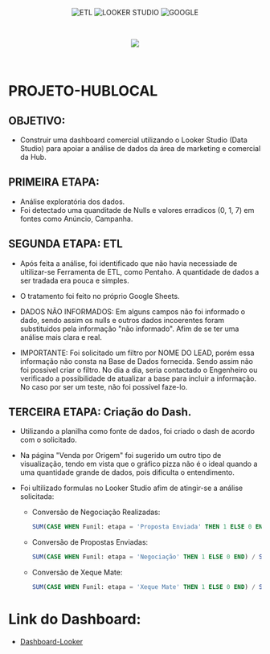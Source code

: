 <div align="center">
	
![ETL](https://img.shields.io/badge/ETL-pink?style=for-the-badge&logo=sql&logoColor=white) ![LOOKER STUDIO](https://img.shields.io/badge/LOOKER%20STUDIO-Blue?style=for-the-badge&color=blue&labelColor=007ACC) ![GOOGLE](https://img.shields.io/badge/GOOGLE-Google?style=for-the-badge&labelColor=white&color=black)







</div>
<br>


<p align="center">
<img src="https://img.shields.io/badge/STATUS-CONCLUÍDO-blue"/>
</p>
<br>


# PROJETO-HUBLOCAL

## OBJETIVO: 

-  Construir uma dashboard comercial utilizando o Looker Studio (Data Studio) para apoiar a análise de dados da área de marketing e comercial da Hub.

## PRIMEIRA ETAPA:

- Análise exploratória dos dados.
- Foi detectado uma quanditade de Nulls e valores erradicos (0, 1, 7) em fontes como Anúncio, Campanha.

## SEGUNDA ETAPA: ETL

- Após feita a análise, foi identificado que não havia necessiade de ultilizar-se Ferramenta de ETL, como Pentaho. A quantidade de dados a ser tradada era pouca e simples.
- O tratamento foi feito no próprio Google Sheets.
- DADOS NÃO INFORMADOS: Em alguns campos não foi informado o dado, sendo assim os nulls e outros dados incoerentes foram substituidos pela informação "não informado". Afim de se ter uma análise mais clara e real.

- IMPORTANTE: Foi solicitado um filtro por NOME DO LEAD, porém essa informação não consta na Base de Dados fornecida. Sendo assim não foi possível criar o filtro. No dia a dia, seria contactado o Engenheiro ou verificado a possibilidade de atualizar a base para incluir a informação. No caso por ser um teste, não foi possível faze-lo.  

## TERCEIRA ETAPA: Criação do Dash.

- Utilizando a planilha como fonte de dados, foi criado o dash de acordo com o solicitado.
- Na página "Venda por Origem" foi sugerido um outro tipo de visualização, tendo em vista que o gráfico pizza não é o ideal quando a uma quantidade grande de dados, pois dificulta o entendimento.
- Foi ultilizado formulas no Looker Studio afim de atingir-se a análise solicitada:

  - Conversão de Negociação Realizadas:
    ```sql    
    SUM(CASE WHEN Funil: etapa = 'Proposta Enviada' THEN 1 ELSE 0 END) / SUM(CASE WHEN Funil: etapa = 'Reunião Realizada' THEN 1 ELSE 0 END)
    ```
  - Conversão de Propostas Enviadas:
    ```sql
    SUM(CASE WHEN Funil: etapa = 'Negociação' THEN 1 ELSE 0 END) / SUM(CASE WHEN Funil: etapa = 'Proposta Enviada' THEN 1 ELSE 0 END)
    ```

  - Conversão de Xeque Mate:
    ```sql
    SUM(CASE WHEN Funil: etapa = 'Xeque Mate' THEN 1 ELSE 0 END) / SUM(CASE WHEN Funil: etapa = 'Negociação' THEN 1 ELSE 0 END)
    ```

# Link do Dashboard:

- [Dashboard-Looker]([https://seu-link-aqui.com](https://lookerstudio.google.com/reporting/929b939a-a3c2-4817-a0e0-0ea22ffead80)https://lookerstudio.google.com/reporting/929b939a-a3c2-4817-a0e0-0ea22ffead80)

  
    

